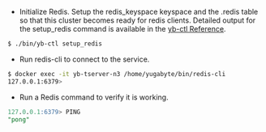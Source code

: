 
- Initialize Redis.
Setup the redis_keyspace keyspace and the .redis table so that this cluster becomes ready for redis clients. Detailed output for the setup_redis command is available in the [yb-ctl Reference](https://docs.yugabyte.com/admin/yb-ctl/#setup-redis).

```sh
$ ./bin/yb-ctl setup_redis
```

- Run redis-cli to connect to the service.

```sh
$ docker exec -it yb-tserver-n3 /home/yugabyte/bin/redis-cli
127.0.0.1:6379> 
```

- Run a Redis command to verify it is working.

```sql
127.0.0.1:6379> PING
"pong"
```
